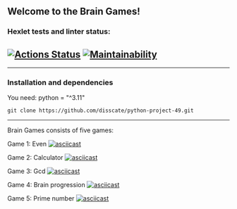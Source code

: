 ## Welcome to the Brain Games!

### Hexlet tests and linter status:
[![Actions Status](https://github.com/disscate/python-project-49/workflows/hexlet-check/badge.svg)](https://github.com/disscate/python-project-49/actions)
[![Maintainability](https://api.codeclimate.com/v1/badges/384781d62be6cc8c362c/maintainability)](https://codeclimate.com/github/disscate/python-project-49/maintainability)
---

---
### Installation and dependencies
You need: python = "^3.11"

`git clone https://github.com/disscate/python-project-49.git`

---

Brain Games consists of five games:

Game 1: Even
[![asciicast](https://asciinema.org/a/a8pTou0uqAMQOMiiV1xuFwQ9j.svg)](https://asciinema.org/a/a8pTou0uqAMQOMiiV1xuFwQ9j)

Game 2: Calculator
[![asciicast](https://asciinema.org/a/nkQMvTvLhdHsEUn42QAzQOnpt.svg)](https://asciinema.org/a/nkQMvTvLhdHsEUn42QAzQOnpt)

Game 3: Gcd
[![asciicast](https://asciinema.org/a/2JqLlgYVZ00MkKtGiXi2Byz5G.svg)](https://asciinema.org/a/2JqLlgYVZ00MkKtGiXi2Byz5G)

Game 4: Brain progression
[![asciicast](https://asciinema.org/a/pi77aewhTnCdI3lkAW9JqtkzD.svg)](https://asciinema.org/a/pi77aewhTnCdI3lkAW9JqtkzD)

Game 5: Prime number
[![asciicast](https://asciinema.org/a/ERL6lQ0omS9tXnDHpWA0dQi2a.svg)](https://asciinema.org/a/ERL6lQ0omS9tXnDHpWA0dQi2a)
